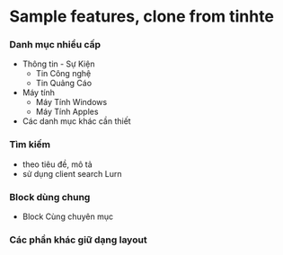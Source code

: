 # Sample features, clone from tinhte

### Danh mục nhiều cấp
 - Thông tin - Sự Kiện
   - Tin Công nghệ
   - Tin Quảng Cáo 
 - Máy tính
   - Máy Tính Windows
   - Máy Tính Apples
 - Các danh mục khác cần thiết
 
### Tìm kiếm
 - theo tiêu đề, mô tả
 - sử dụng client search Lurn
 
### Block dùng chung
 - Block Cùng chuyên mục
 
 
### Các phần khác giữ dạng layout
